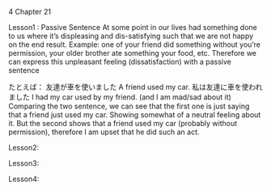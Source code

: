 4
Chapter 21 

Lesson1 : Passive Sentence
At some point in our lives had something done to us where it’s displeasing and dis-satisfying such that we are not happy on the end result. Example: one of your friend did something without you’re permission, your older brother ate something your food, etc. Therefore we can express this unpleasant feeling (dissatisfaction) with a passive sentence 

たとえば：
友達が車を使いました							 A friend used my car.
私は友達に車を使われました					         I had my car used by my friend. 
(and I am mad/sad about it)
Comparing the two sentence, we can see that the first one is just saying that a friend just used my car. Showing somewhat of a neutral feeling about it. But the second shows that a friend used my car (probably without permission), therefore I am upset that he did such an act.

Lesson2:

Lesson3:

Lesson4:

